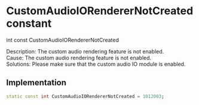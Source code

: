 


# CustomAudioIORendererNotCreated constant







int const CustomAudioIORendererNotCreated
  




<p>Description: The custom audio rendering feature is not enabled. <br>Cause: The custom audio rendering feature is not enabled. <br> Solutions: Please make sure that the custom audio IO module is enabled.</p>



## Implementation

```dart
static const int CustomAudioIORendererNotCreated = 1012003;
```








